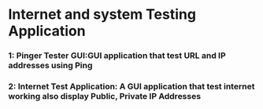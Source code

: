 # Internet and system Testing Application
### 1: Pinger Tester GUI:GUI application that test URL and IP addresses using Ping
### 2: Internet Test Application: A GUI application that test internet working also display Public, Private IP Addresses
